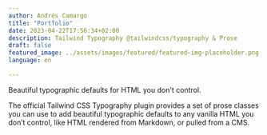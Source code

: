 ```yaml
---
author: Andrés Camargo
title: "Portfolio"
date: 2023-04-22T17:56:34+02:00
description: Tailwind Typography @tailwindcss/typography & Prose
draft: false
featured_image: ../assets/images/featured/featured-img-placeholder.png
language: en

---
```


Beautiful typographic defaults for HTML you don't control.

The official Tailwind CSS Typography plugin provides a set of prose classes you can use to add beautiful typographic defaults to any vanilla HTML you don’t control, like HTML rendered from Markdown, or pulled from a CMS.